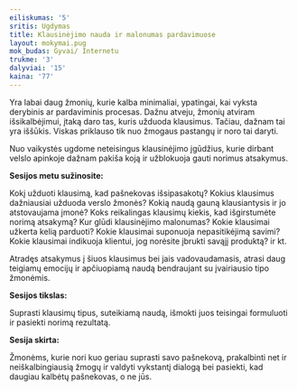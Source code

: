 ```yaml
---
eiliskumas: '5'
sritis: Ugdymas
title: Klausinėjimo nauda ir malonumas pardavimuose
layout: mokymai.pug
mok_budas: Gyvai/ Internetu
trukme: '3'
dalyviai: '15'
kaina: '77'
---
```

Yra labai daug žmonių, kurie kalba minimaliai, ypatingai, kai vyksta derybinis ar pardaviminis procesas. Dažnu atveju, žmonių atviram išsikalbėjimui, įtaką daro tas, kuris užduoda klausimus. Tačiau, dažnam tai yra iššūkis. Viskas priklauso tik nuo žmogaus pastangų ir noro tai daryti.

Nuo vaikystės ugdome neteisingus klausinėjimo įgūdžius, kurie dirbant velslo apinkoje dažnam pakiša koją ir užblokuoja gauti norimus atsakymus.<!--more-->

**Sesijos metu sužinosite:**

Kokį užduoti klausimą, kad pašnekovas išsipasakotų? Kokius klausimus dažniausiai užduoda verslo žmonės? Kokią naudą gauną klausiantysis ir jo atstovaujama įmonė? Koks reikalingas klausimų kiekis, kad išgirstumėte norimą atsakymą? Kur glūdi klausinėjimo malonumas? Kokie klausimai užkerta kelią parduoti? Kokie klausimai suponuoja nepasitikėjimą savimi? Kokie klausimai indikuoja klientui, jog norėsite įbrukti savąjį produktą? ir kt.

Atradęs atsakymus į šiuos klausimus bei jais vadovaudamasis, atrasi daug teigiamų emocijų ir apčiuopiamą naudą bendraujant su įvairiausio tipo žmonėmis.

**Sesijos tikslas:**

Suprasti klausimų tipus, suteikiamą naudą, išmokti juos teisingai formuluoti ir pasiekti norimą rezultatą.

**Sesija skirta:**

Žmonėms, kurie nori kuo geriau suprasti savo pašnekovą, prakalbinti net ir neiškalbingiausią žmogų ir valdyti vykstantį dialogą bei pasiekti, kad daugiau kalbėtų pašnekovas, o ne jūs.
